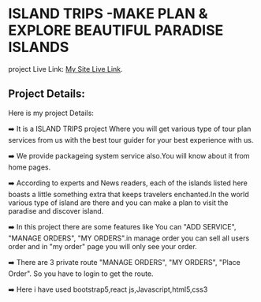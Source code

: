 # ISLAND TRIPS -MAKE PLAN & EXPLORE  BEAUTIFUL PARADISE ISLANDS

project Live Link: [My Site Live Link](https://tour-island.web.app/).

## Project Details:

Here is my project Details:

:arrow_right: It is a ISLAND TRIPS project Where you will get various type of tour plan services from us with the best tour guider for your best experience with us.  <br/>

:arrow_right: We provide packageing system service also.You will know about it from home pages. <br/>

:arrow_right: According to experts and News readers, each of the islands listed here boasts a little something extra that keeps travelers enchanted.In the world various type of island are there and you can make a plan to visit the paradise and discover island.<br/>

:arrow_right: In this project there are some features like You can "ADD SERVICE", "MANAGE ORDERS", "MY ORDERS".in manage order you can sell all users order and in "my order" page you will only see your order.<br/>

:arrow_right: There are 3 private route "MANAGE ORDERS", "MY ORDERS", "Place Order". So you have to login to get the route.<br/>



:arrow_right: Here i have used bootstrap5,react js,Javascript,html5,css3